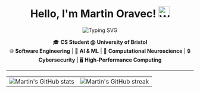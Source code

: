 <h1 align="center">
  Hello, I'm Martin Oravec! <img src="https://media.giphy.com/media/hvRJCLFzcasrR4ia7z/giphy.gif" width="30px" alt="Waving hand" />
</h1>

<div style="text-align: center;">
  <img src="https://readme-typing-svg.herokuapp.com?lines=Computer+Science+Student;Software+Engineer;Machine+Learning+Engineer;Cybersecurity+Enthusiast;Future+Researcher" alt="Typing SVG" />
</div>

<p align="center">
  🎓 <strong>CS Student @ University of Bristol</strong>  
  <br />
  🌐 <strong>Software Engineering</strong> | 🤖 <strong>AI & ML</strong> | 🧠 <strong>Computational Neuroscience</strong> | 🔒 <strong>Cybersecurity</strong> | 🖥 <strong>High-Performance Computing</strong>
</p>

<hr>

<table align="center">
  <tr>
    <td>
      <img src="https://github-readme-stats.vercel.app/api?username=MartinOravecSvK&show_icons=true&theme=github_dark_dimmed&rank_icon=github" alt="Martin's GitHub stats" />
    </td>
    <td>
      <img src="https://github-readme-streak-stats.herokuapp.com/?user=MartinOravecSvK&theme=github_dark_dimmed" alt="Martin's GitHub streak" />
    </td>
  </tr>
</table>








<!--
CUT PARTS



# Martin Oravec
![Typing SVG](https://readme-typing-svg.herokuapp.com?lines=Computer+Science+Student;Software+Engineer;Machine+Learning+Engineer;Cybersecurity+Enthusiast;Future+Researcher)

🎓 **CS Student @ University of Bristol** | 🌐 **Software Engineering** | 🧠 **AI & ML** | 🔒 **Cybersecurity** | 🖥 **High-Performance Computing**

![Martin's GitHub stats](https://github-readme-stats.vercel.app/api?username=MartinOravecSvK&show_icons=true&theme=github_dark_dimmed&rank_icon=github)

![Martin's GitHub streak](https://github-readme-streak-stats.herokuapp.com/?user=MartinOravecSvK&theme=github_dark_dimmed)


### About Me
I am passionate about making an impact through software solutions for real-world problems and leveraging machine learning and deep learning to solve complex problems and their use in simulation acceleration. My other interest is in cybersecurity due to its ever-increasing importance.
-->
